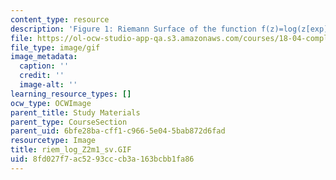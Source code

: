```yaml
---
content_type: resource
description: 'Figure 1: Riemann Surface of the function f(z)=log(z[exp]2-1)'
file: https://ol-ocw-studio-app-qa.s3.amazonaws.com/courses/18-04-complex-variables-with-applications-fall-1999/8fd027f7ac5293cccb3a163bcbb1fa86_riem_log_Z2m1_sv.GIF
file_type: image/gif
image_metadata:
  caption: ''
  credit: ''
  image-alt: ''
learning_resource_types: []
ocw_type: OCWImage
parent_title: Study Materials
parent_type: CourseSection
parent_uid: 6bfe28ba-cff1-c966-5e04-5bab872d6fad
resourcetype: Image
title: riem_log_Z2m1_sv.GIF
uid: 8fd027f7-ac52-93cc-cb3a-163bcbb1fa86
---
```

